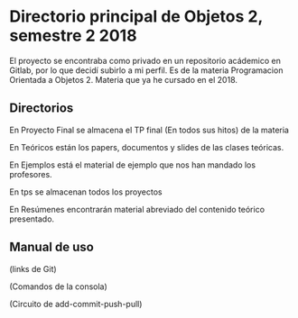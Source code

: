 # Directorio principal de Objetos 2, semestre 2 2018
El proyecto se encontraba como privado en un repositorio acádemico en Gitlab, por lo que decidí subirlo a mi perfil.
Es de la materia Programacion Orientada a Objetos 2.
Materia que ya he cursado en el 2018.

## Directorios

En Proyecto Final se almacena el TP final (En todos sus hitos) de la materia

En Teóricos están los papers, documentos y slides de las clases teóricas.

En Ejemplos está el material de ejemplo que nos han mandado los profesores.

En tps se almacenan todos los proyectos

En Resúmenes encontrarán material abreviado del contenido teórico presentado.

## Manual de uso

(links de Git)

(Comandos de la consola)

(Circuito de add-commit-push-pull)

